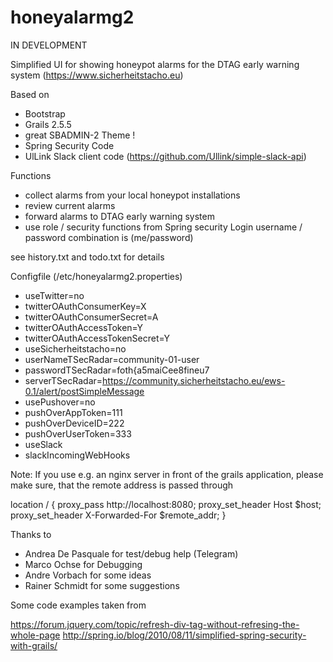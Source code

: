 # honeyalarmg2

IN DEVELOPMENT


Simplified UI for showing honeypot alarms for the DTAG early warning system (https://www.sicherheitstacho.eu)

Based on

- Bootstrap
- Grails 2.5.5
- great SBADMIN-2 Theme !
- Spring Security Code
- UlLink Slack client code (https://github.com/Ullink/simple-slack-api)


Functions

- collect alarms from your local honeypot installations
- review current alarms
- forward alarms to DTAG early warning system
- use role / security functions from Spring security
  Login username / password combination is (me/password)



see history.txt and todo.txt for details

Configfile (/etc/honeyalarmg2.properties)

- useTwitter=no
- twitterOAuthConsumerKey=X
- twitterOAuthConsumerSecret=A
- twitterOAuthAccessToken=Y
- twitterOAuthAccessTokenSecret=Y
- useSicherheitstacho=no
- userNameTSecRadar=community-01-user
- passwordTSecRadar=foth{a5maiCee8fineu7
- serverTSecRadar=https://community.sicherheitstacho.eu/ews-0.1/alert/postSimpleMessage
- usePushover=no
- pushOverAppToken=111
- pushOverDeviceID=222
- pushOverUserToken=333
- useSlack
- slackIncomingWebHooks


Note: If you use e.g. an nginx server in front of the grails application, please
make sure, that the remote address is passed through

location / {
    proxy_pass       http://localhost:8080;
    proxy_set_header Host      $host;
    proxy_set_header X-Forwarded-For $remote_addr;
}



Thanks to

- Andrea De Pasquale for test/debug help (Telegram)
- Marco Ochse for Debugging
- Andre Vorbach for some ideas
- Rainer Schmidt for some suggestions


Some code examples taken from

https://forum.jquery.com/topic/refresh-div-tag-without-refresing-the-whole-page
http://spring.io/blog/2010/08/11/simplified-spring-security-with-grails/